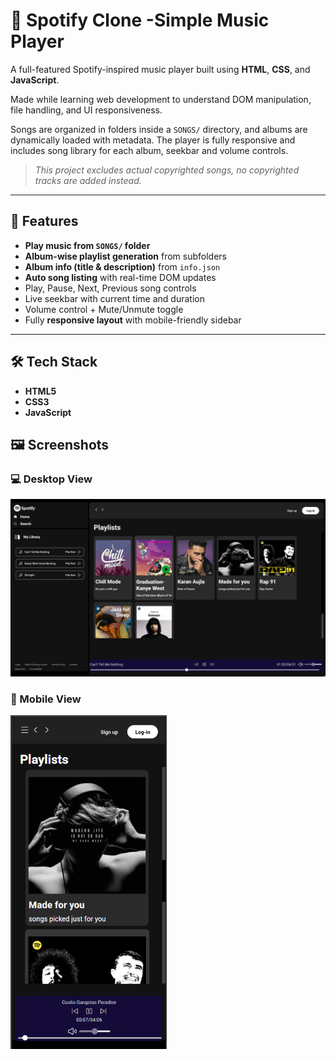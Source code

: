 # 🎵 Spotify Clone -Simple Music Player

A full-featured Spotify-inspired music player built using **HTML**, **CSS**, and **JavaScript**. 

 Made while learning web development to understand DOM manipulation, file handling, and UI responsiveness.

Songs are organized in folders inside a `SONGS/` directory, and albums are dynamically loaded with metadata. The player is fully responsive and includes song library for each album, seekbar and volume controls.

>_This project excludes actual copyrighted songs, no copyrighted tracks are added instead._
---

## 🚀 Features

-  **Play music from  `SONGS/` folder**
-  **Album-wise playlist generation** from subfolders
-  **Album info (title & description)** from `info.json`
-  **Auto song listing** with real-time DOM updates
-  Play, Pause, Next, Previous song controls
-  Live seekbar with current time and duration
-  Volume control + Mute/Unmute toggle
-  Fully **responsive layout** with mobile-friendly sidebar

---

## 🛠️ Tech Stack

- **HTML5** 
- **CSS3** 
- **JavaScript** 

## 🖼️ Screenshots

### 💻 Desktop View
![Homepage](IMG/Screenshots/homepage.png)

### 📱 Mobile View
<img src="IMG/Screenshots/mobile.png" alt="Mobile View" width="250"/>
